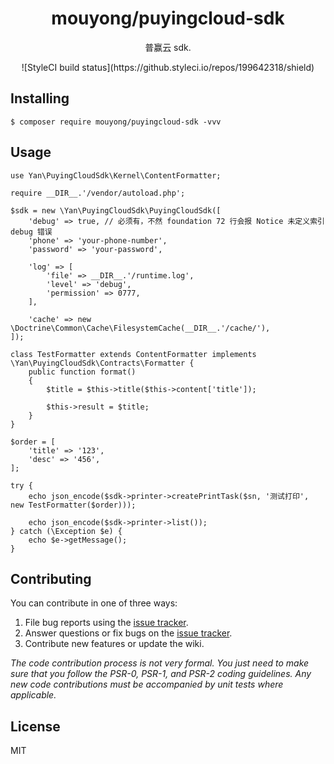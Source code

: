 <h1 align="center"> mouyong/puyingcloud-sdk </h1>

<p align="center"> 普赢云 sdk.</p>

<p align="center">
![StyleCI build status](https://github.styleci.io/repos/199642318/shield) 
</p>

## Installing

```shell
$ composer require mouyong/puyingcloud-sdk -vvv
```

## Usage

```
use Yan\PuyingCloudSdk\Kernel\ContentFormatter;

require __DIR__.'/vendor/autoload.php';

$sdk = new \Yan\PuyingCloudSdk\PuyingCloudSdk([
    'debug' => true, // 必须有，不然 foundation 72 行会报 Notice 未定义索引 debug 错误
    'phone' => 'your-phone-number',
    'password' => 'your-password',

    'log' => [
        'file' => __DIR__.'/runtime.log',
        'level' => 'debug',
        'permission' => 0777,
    ],

    'cache' => new \Doctrine\Common\Cache\FilesystemCache(__DIR__.'/cache/'),
]);

class TestFormatter extends ContentFormatter implements \Yan\PuyingCloudSdk\Contracts\Formatter {
    public function format()
    {
        $title = $this->title($this->content['title']);

        $this->result = $title;
    }
}

$order = [
    'title' => '123',
    'desc' => '456',
];

try {
    echo json_encode($sdk->printer->createPrintTask($sn, '测试打印', new TestFormatter($order)));
    
    echo json_encode($sdk->printer->list());
} catch (\Exception $e) {
    echo $e->getMessage();
}

```

## Contributing

You can contribute in one of three ways:

1. File bug reports using the [issue tracker](https://github.com/yan/ong/puyingcloud-sdk/issues).
2. Answer questions or fix bugs on the [issue tracker](https://github.com/yan/ong/puyingcloud-sdk/issues).
3. Contribute new features or update the wiki.

_The code contribution process is not very formal. You just need to make sure that you follow the PSR-0, PSR-1, and PSR-2 coding guidelines. Any new code contributions must be accompanied by unit tests where applicable._

## License

MIT